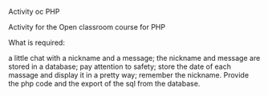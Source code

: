 Activity oc PHP

Activity for the Open classroom course for PHP

What is required:

a little chat with a nickname and a message;
the nickname and message are stored in a database;
pay attention to safety;
store the date of each massage and display it in a pretty way;
remember the nickname.
Provide the php code and the export of the sql from the database.